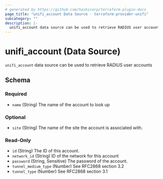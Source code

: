 ```yaml
---
# generated by https://github.com/hashicorp/terraform-plugin-docs
page_title: "unifi_account Data Source - terraform-provider-unifi"
subcategory: ""
description: |-
  unifi_account data source can be used to retrieve RADIUS user accounts
---
```


# unifi_account (Data Source)

`unifi_account` data source can be used to retrieve RADIUS user accounts



<!-- schema generated by tfplugindocs -->
## Schema

### Required

- `name` (String) The name of the account to look up

### Optional

- `site` (String) The name of the site the account is associated with.

### Read-Only

- `id` (String) The ID of this account.
- `network_id` (String) ID of the network for this account
- `password` (String, Sensitive) The password of the account.
- `tunnel_medium_type` (Number) See RFC2868 section 3.2
- `tunnel_type` (Number) See RFC2868 section 3.1
